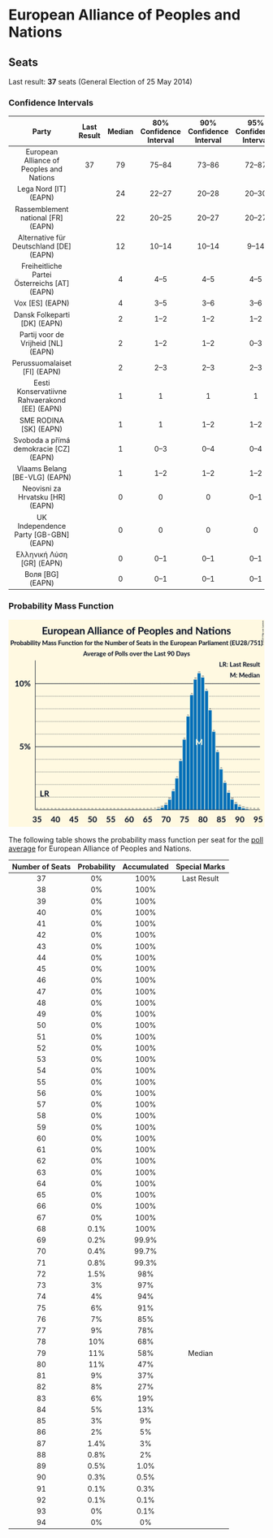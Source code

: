 # European Alliance of Peoples and Nations

## Seats

Last result: **37** seats (General Election of 25 May 2014)

### Confidence Intervals

| Party | Last Result | Median | 80% Confidence Interval | 90% Confidence Interval | 95% Confidence Interval | 99% Confidence Interval |
|:-----:|:-----------:|:------:|:-----------------------:|:-----------------------:|:-----------------------:|:-----------------------:|
| European Alliance of Peoples and Nations | 37 | 79 | 75–84 | 73–86 | 72–87 | 70–90 |
| Lega Nord [IT] (EAPN) | | 24 | 22–27 | 20–28 | 20–30 | 19–31 |
| Rassemblement national [FR] (EAPN) | | 22 | 20–25 | 20–27 | 20–27 | 19–27 |
| Alternative für Deutschland [DE] (EAPN) | | 12 | 10–14 | 10–14 | 9–14 | 8–15 |
| Freiheitliche Partei Österreichs [AT] (EAPN) | | 4 | 4–5 | 4–5 | 4–5 | 4–5 |
| Vox [ES] (EAPN) | | 4 | 3–5 | 3–6 | 3–6 | 3–7 |
| Dansk Folkeparti [DK] (EAPN) | | 2 | 1–2 | 1–2 | 1–2 | 1–3 |
| Partij voor de Vrijheid [NL] (EAPN) | | 2 | 1–2 | 1–2 | 0–3 | 0–3 |
| Perussuomalaiset [FI] (EAPN) | | 2 | 2–3 | 2–3 | 2–3 | 2–3 |
| Eesti Konservatiivne Rahvaerakond [EE] (EAPN) | | 1 | 1 | 1 | 1 | 1 |
| SME RODINA [SK] (EAPN) | | 1 | 1 | 1–2 | 1–2 | 1–2 |
| Svoboda a přímá demokracie [CZ] (EAPN) | | 1 | 0–3 | 0–4 | 0–4 | 0–4 |
| Vlaams Belang [BE-VLG] (EAPN) | | 1 | 1–2 | 1–2 | 1–2 | 1–2 |
| Neovisni za Hrvatsku [HR] (EAPN) | | 0 | 0 | 0 | 0–1 | 0–1 |
| UK Independence Party [GB-GBN] (EAPN) | | 0 | 0 | 0 | 0 | 0 |
| Ελληνική Λύση [GR] (EAPN) | | 0 | 0–1 | 0–1 | 0–1 | 0–1 |
| Воля [BG] (EAPN) | | 0 | 0–1 | 0–1 | 0–1 | 0–2 |

### Probability Mass Function

![Graph with seats probability mass function not yet produced](average-2019-05-26-seats-pmf-europeanallianceofpeoplesandnations.png "Seats Probability Mass Function")

The following table shows the probability mass function per seat for the [poll average](average-2019-05-26.html) for European Alliance of Peoples and Nations.

| Number of Seats | Probability | Accumulated | Special Marks |
|:---------------:|:-----------:|:-----------:|:-------------:|
| 37 | 0% | 100% | Last Result |
| 38 | 0% | 100% |  |
| 39 | 0% | 100% |  |
| 40 | 0% | 100% |  |
| 41 | 0% | 100% |  |
| 42 | 0% | 100% |  |
| 43 | 0% | 100% |  |
| 44 | 0% | 100% |  |
| 45 | 0% | 100% |  |
| 46 | 0% | 100% |  |
| 47 | 0% | 100% |  |
| 48 | 0% | 100% |  |
| 49 | 0% | 100% |  |
| 50 | 0% | 100% |  |
| 51 | 0% | 100% |  |
| 52 | 0% | 100% |  |
| 53 | 0% | 100% |  |
| 54 | 0% | 100% |  |
| 55 | 0% | 100% |  |
| 56 | 0% | 100% |  |
| 57 | 0% | 100% |  |
| 58 | 0% | 100% |  |
| 59 | 0% | 100% |  |
| 60 | 0% | 100% |  |
| 61 | 0% | 100% |  |
| 62 | 0% | 100% |  |
| 63 | 0% | 100% |  |
| 64 | 0% | 100% |  |
| 65 | 0% | 100% |  |
| 66 | 0% | 100% |  |
| 67 | 0% | 100% |  |
| 68 | 0.1% | 100% |  |
| 69 | 0.2% | 99.9% |  |
| 70 | 0.4% | 99.7% |  |
| 71 | 0.8% | 99.3% |  |
| 72 | 1.5% | 98% |  |
| 73 | 3% | 97% |  |
| 74 | 4% | 94% |  |
| 75 | 6% | 91% |  |
| 76 | 7% | 85% |  |
| 77 | 9% | 78% |  |
| 78 | 10% | 68% |  |
| 79 | 11% | 58% | Median |
| 80 | 11% | 47% |  |
| 81 | 9% | 37% |  |
| 82 | 8% | 27% |  |
| 83 | 6% | 19% |  |
| 84 | 5% | 13% |  |
| 85 | 3% | 9% |  |
| 86 | 2% | 5% |  |
| 87 | 1.4% | 3% |  |
| 88 | 0.8% | 2% |  |
| 89 | 0.5% | 1.0% |  |
| 90 | 0.3% | 0.5% |  |
| 91 | 0.1% | 0.3% |  |
| 92 | 0.1% | 0.1% |  |
| 93 | 0% | 0.1% |  |
| 94 | 0% | 0% |  |


